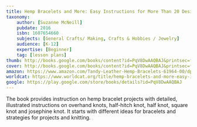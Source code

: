 ```yaml
---
title: Hemp Bracelets and More: Easy Instructions for More Than 20 Designs
taxonomy:
	author: [Suzanne McNeill]
	pubdate: 2016
	isbn: 1607654660
	subjects: [General Crafts/ Making, Crafts & Hobbies / Jewelry]
	audience: [K-12]
	expertise: [Beginner]
	tag: [lesson plans]
thumb: http://books.google.com/books/content?id=PqV8DwAAQBAJ&printsec=frontcover&img=1&zoom=2&edge=curl&imgtk=AFLRE73ZyV2atuyXUXkAUUW9lowGALp0p6cJS2qxUaUqAXqeR_VigEcorVUHD0t9L8-aO_UdUmuIdQgQERwqtac7m49CPKSxAQdtumfAMm6hJ-bqZPOHuzAsrIdnzgu_rZFX_9ZBjZZR&source=gbs_api
cover: http://books.google.com/books/content?id=PqV8DwAAQBAJ&printsec=frontcover&img=1&zoom=6&edge=curl&imgtk=AFLRE71d5cWkWX6PKUzvjgnTqPcen-k6M5jAFHoXuqnoxdOcQK7GG71fLC1SAduFm6oJdfJyR5uC7_UHvrhQS5Tx_P3iTdsARbF203GNzu_e9nxuzs1fgh8Cw0rdU2lQhuksXV82gV_D&source=gbs_api
amazon: https://www.amazon.com/Tandy-Leather-Hemp-Bracelets-61964-00/dp/1497200571/ref=sr_1_1?keywords=Hemp+bracelets+and+more+%3A+easy+instructions+for+more+than+20+designs&qid=1570112789&s=gateway&sr=8-1
worldcat: https://www.worldcat.org/title/hemp-bracelets-and-more-easy-instructions-for-more-than-20-designs/oclc/929585526&referer=brief_results
google: https://play.google.com/store/books/details?id=PqV8DwAAQBAJ
---
```

The book provides instruction on hemp bracelet projects with detailed, illustrated instructions on overhand knots, half-hitch knot, half knot, square knot and josephine knot. It starts with different ideas for bracelets and strategies for projects and knitting.